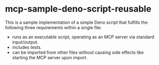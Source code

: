 # mcp-sample-deno-script-reusable

This is a sample implementation of a simple Deno script that fulfills the following three requirements within a single file:

- runs as an executable script, operating as an MCP server via standard input/output.
- includes tests.
- can be imported from other files without causing side effects like starting the MCP server upon import.
